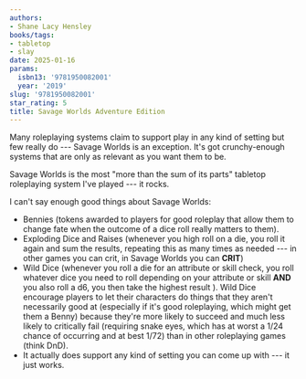 ```yaml
---
authors:
- Shane Lacy Hensley
books/tags:
- tabletop
- slay
date: 2025-01-16
params:
  isbn13: '9781950082001'
  year: '2019'
slug: '9781950082001'
star_rating: 5
title: Savage Worlds Adventure Edition
---
```


Many roleplaying systems claim to support play in any kind of setting but few really do --- Savage Worlds is an exception. It's got crunchy-enough systems that are only as relevant as you want them to be.

Savage Worlds is the most "more than the sum of its parts" tabletop roleplaying system I've played --- it rocks.

<!--more-->

I can't say enough good things about Savage Worlds:

- Bennies (tokens awarded to players for good roleplay that allow them to change fate when the outcome of a dice roll really matters to them).
- Exploding Dice and Raises (whenever you high roll on a die, you roll it again and sum the results, repeating this as many times as needed --- in other games you can crit, in Savage Worlds you can **CRIT**)
- Wild Dice (whenever you roll a die for an attribute or skill check, you roll whatever dice you need to roll depending on your attribute or skill **AND** you also roll a d6, you then take the highest result ). Wild Dice encourage players to let their characters do things that they aren't necessarily good at (especially if it's good roleplaying, which might get them a Benny) because they're more likely to succeed and much less likely to critically fail (requiring snake eyes, which has at worst a 1/24 chance of occurring and at best 1/72) than in other roleplaying games (think DnD).
- It actually does support any kind of setting you can come up with --- it just works.  